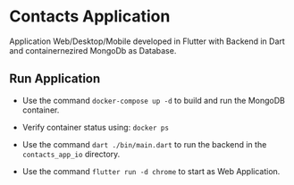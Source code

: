 # Contacts Application

Application Web/Desktop/Mobile developed in Flutter with Backend in Dart and containernezired MongoDb as Database.

## Run Application

- Use the command `docker-compose up -d` to build and run the MongoDB container.

- Verify container status using: `docker ps`

- Use the command `dart ./bin/main.dart` to run the backend in the `contacts_app_io` directory.

- Use the command `flutter run -d chrome` to start as Web Application.


